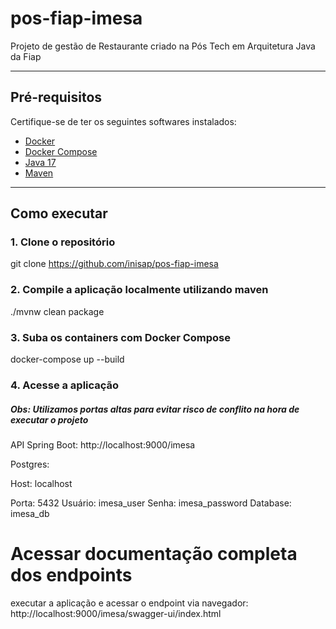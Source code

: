 # pos-fiap-imesa
Projeto de gestão de Restaurante criado na Pós Tech em Arquitetura Java da Fiap

---

## Pré-requisitos

Certifique-se de ter os seguintes softwares instalados:

- [Docker](https://www.docker.com/)
- [Docker Compose](https://docs.docker.com/compose/)
- [Java 17](https://www.oracle.com/java/technologies/downloads/#java17)
- [Maven](https://maven.apache.org/)

---

## Como executar

### 1. Clone o repositório

git clone https://github.com/inisap/pos-fiap-imesa

### 2. Compile a aplicação localmente utilizando maven

./mvnw clean package

### 3. Suba os containers com Docker Compose

docker-compose up --build

### 4. Acesse a aplicação
##### Obs: Utilizamos portas altas para evitar risco de conflito na hora de executar o projeto

API Spring Boot: http://localhost:9000/imesa

Postgres:

Host: localhost

Porta: 5432
Usuário: imesa_user
Senha: imesa_password
Database: imesa_db

# Acessar documentação completa dos endpoints

executar a aplicação e acessar o endpoint via navegador: http://localhost:9000/imesa/swagger-ui/index.html


